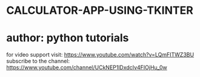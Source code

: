 # CALCULATOR-APP-USING-TKINTER
# author: python tutorials
for video support visit: https://www.youtube.com/watch?v=LQmFITWZ3BU  
subscribe to the channel: https://www.youtube.com/channel/UCkNEP1lDxdcIv4FIOjHu_0w
